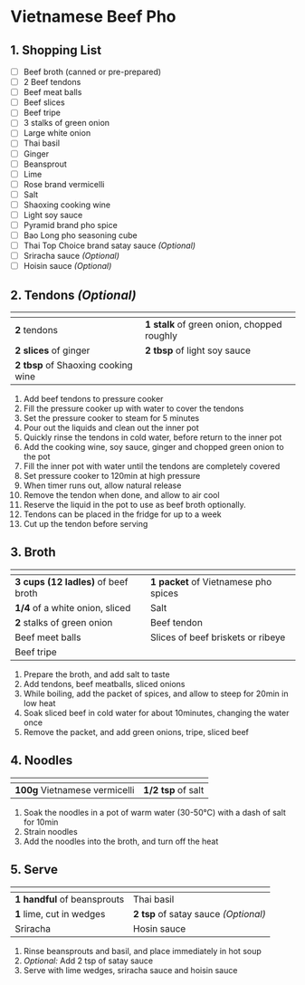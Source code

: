 # Vietnamese Beef Pho

## 1. Shopping List
- [ ] Beef broth (canned or pre-prepared)
- [ ] 2 Beef tendons
- [ ] Beef meat balls
- [ ] Beef slices
- [ ] Beef tripe
- [ ] 3 stalks of green onion
- [ ] Large white onion
- [ ] Thai basil
- [ ] Ginger
- [ ] Beansprout
- [ ] Lime
- [ ] Rose brand vermicelli
- [ ] Salt
- [ ] Shaoxing cooking wine
- [ ] Light soy sauce
- [ ] Pyramid brand pho spice
- [ ] Bao Long pho seasoning cube
- [ ] Thai Top Choice brand satay sauce *(Optional)*
- [ ] Sriracha sauce *(Optional)*
- [ ] Hoisin sauce *(Optional)*

## 2. Tendons *(Optional)*
|<!-- -->|<!-- -->|
|---|---|
**2** tendons|**1 stalk** of green onion, chopped roughly
**2 slices** of ginger|**2 tbsp** of light soy sauce
**2 tbsp** of Shaoxing cooking wine|

1. Add beef tendons to pressure cooker
2. Fill the pressure cooker up with water to cover the tendons
3. Set the pressure cooker to steam for 5 minutes
4. Pour out the liquids and clean out the inner pot
5. Quickly rinse the tendons in cold water, before return to the inner pot
6. Add the cooking wine, soy sauce, ginger and chopped green onion to the pot
7. Fill the inner pot with water until the tendons are completely covered
8. Set pressure cooker to 120min at high pressure
9. When timer runs out, allow natural release
10. Remove the tendon when done, and allow to air cool
11. Reserve the liquid in the pot to use as beef broth optionally.
12. Tendons can be placed in the fridge for up to a week
13. Cut up the tendon before serving

## 3. Broth
|<!-- -->|<!-- -->|
|---|---|
**3 cups (12 ladles)** of beef broth|**1 packet** of Vietnamese pho spices
**1/4** of a white onion, sliced|Salt
**2** stalks of green onion|Beef tendon
Beef meet balls|Slices of beef briskets or ribeye
Beef tripe|

1. Prepare the broth, and add salt to taste
2. Add tendons, beef meatballs, sliced onions
3. While boiling, add the packet of spices, and allow to steep for 20min in low heat
4. Soak sliced beef in cold water for about 10minutes, changing the water once
5. Remove the packet, and add green onions, tripe, sliced beef

## 4. Noodles
|<!-- -->|<!-- -->|
|---|---|
**100g** Vietnamese vermicelli|**1/2 tsp** of salt

1. Soak the noodles in a pot of warm water (30-50°C) with a dash of salt for 10min
2. Strain noodles
3. Add the noodles into the broth, and turn off the heat

## 5. Serve
|<!-- -->|<!-- -->|
|---|---|
**1 handful** of beansprouts|Thai basil
**1** lime, cut in wedges|**2 tsp** of satay sauce *(Optional)*
Sriracha|Hosin sauce

1. Rinse beansprouts and basil, and place immediately in hot soup
2. *Optional:* Add 2 tsp of satay sauce
3. Serve with lime wedges, sriracha sauce and hoisin sauce